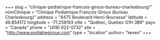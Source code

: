 +++
slug = "clinique-podiatrique-francois-giroux-bureau-charlesbourg/"
nomClinique = "Clinique Podiatrique François Giroux (bureau Charlesbourg)"
address = "6475 Boulevard Henri-Bourassa"
latitude = 46.854172
longitude = -71.258193
ville = "Québec, Quebec G1H 3B9"
pays = "Canada"
phone = "(418) 622-0732"
site = "http://www.podiatregiroux.com"
type = "location"
author= "keven"
+++